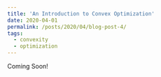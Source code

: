```yaml
---
title: 'An Introduction to Convex Optimization'
date: 2020-04-01
permalink: /posts/2020/04/blog-post-4/
tags:
  - convexity
  - optimization
---
```


Coming Soon!
<!-- 
This article is the first part of a series of articles that will examine and outline 
different optimization algorithms from basic to more advanced. 

To quote one of my favorite researchers, "Everything is an optimization problem". When I 
first took mathematical optimization in my master's degree at McGill, I struggled. 
It involved a lot of linear algebra, real analysis, and a good amount of proofs. My background
is mainly computer science and I have worked in industry as a programmer so the course was 
a difficult ride. The main goal of this series of blog posts is more pragmatic with maybe a 
proof here or there. I will provide the algorithm, the implementation, and few examples of 
how to use these algorithms in research and industry.

So what is an optimization problem? Fundamentally it is taking an idea and translating this 
concept into the form P : min .. This idea could be traversing traffic on your way to work in
the morning. It could be fitting a linear model to some data. It could be trying to manage 
your retirement savings or creating a budget. The applications are endless! 
The approach is to your idea and translates into a function that can be minimized.
 
## Convex Sets and Functions

Let's begin with the basics. A set $C \subset \mathbb{R}^n$ is called convex if

$$\lambda x + (1 - \lambda) y \in C \quad (x, y \in C, \lambda \in (0,1))$$

Simply put, a set is convex if a line can be drawn between any two points that will remain in the set.

Work in Progress.... -->
